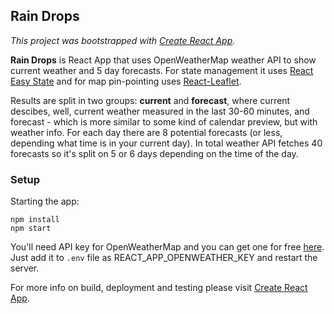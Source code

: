 ## Rain Drops 

*This project was bootstrapped with [Create React App](https://github.com/facebookincubator/create-react-app).*

**Rain Drops** is React App that uses OpenWeatherMap weather API to show current weather and 5 day forecasts. For state management it 
uses [React Easy State](https://github.com/solkimicreb/react-easy-state) and for map pin-pointing uses [React-Leaflet](https://github.com/PaulLeCam/react-leaflet).

Results are split in two groups: **current** and **forecast**, where current descibes, well, current weather measured in the last 30-60 minutes, and forecast - which is more similar to some kind of calendar preview, but with weather info. For each day there are 8 potential forecasts (or less, depending what time is in your current day). In total weather API fetches 40 forecasts so it's split on 5 or 6 days depending on the time of the day.

### Setup

Starting the app: 

```
npm install
npm start
```

You'll need API key for OpenWeatherMap and you can get one for free [here](https://openweathermap.org/api). Just add it to `.env` file as REACT_APP_OPENWEATHER_KEY and restart the server.

For more info on build, deployment and testing please visit [Create React App](https://github.com/facebookincubator/create-react-app).


